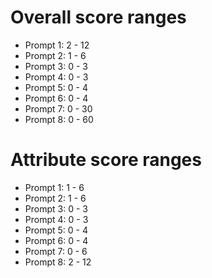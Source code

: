 # Overall score ranges
* Prompt 1: 2 - 12
* Prompt 2: 1 - 6
* Prompt 3: 0 - 3
* Prompt 4: 0 - 3
* Prompt 5: 0 - 4
* Prompt 6: 0 - 4
* Prompt 7: 0 - 30
* Prompt 8: 0 - 60

# Attribute score ranges
* Prompt 1: 1 - 6
* Prompt 2: 1 - 6
* Prompt 3: 0 - 3
* Prompt 4: 0 - 3
* Prompt 5: 0 - 4
* Prompt 6: 0 - 4
* Prompt 7: 0 - 6
* Prompt 8: 2 - 12
